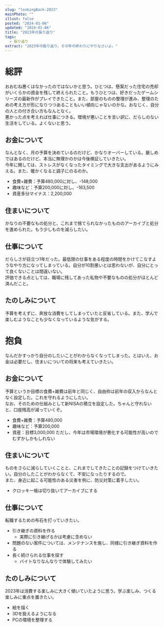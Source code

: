 ```yaml
---
slug: "lookingBack-2023"
mainPhoto: ""
illust: false
posted: "2024-01-06"
updated: "2024-01-06"
title: "2023年の振り返り"
tags:
  - 振り返り
extract: "2023年の振り返り。その年の終わりにやりなさいよ。"
---
```


# 総評

おおむね悪くはなかったのではないかと思う。ひとつは、懸案だった住宅の売却がいくらかの資金を残して終えられたこと。もうひとつは、好きだったゲームシリーズの最新作がプレイできたこと。また、部屋のものの整理が進み、整理のための考え方が形になりつつあることもいい傾向じゃないのかな。おなじく、自分の人との付き合い方もなんとなく。  
悪かった点を考えれば仕事につきる。環境が悪いことを言い訳に、だらしのない生活をしている。よくないと思う。

## お金について

なんとなく、月の予算を決めているのだけど、かなりオーバーしている。厳しめではあるのだけど、本当に無理かのかは今後検証していきたい。  
今年に関しては、ストレスがなくなったタイミングで大きな支出があるようにみえる。また、暖かくなると調子にのるのか。

- 食費+雑費：予算480,000に対し、-148,000
- 趣味など：予算200,000に対し、-163,500
- 資産多分マイナス：2,200,000

## 住まいについて

かなりの不要なもの処分と、これまで捨てられなかったもののアーカイブと処分を進められた。もう少しものを減らしたい。

## 仕事について

だらしさが目立つ1年だった。最低限の仕事をある程度の時間をかけてこなすようなやり方になってしまっている。自分が10割悪いとは思わないが、自分にとって良くないことは間違いない。  
評価できる点としては、職場に残してあった私物や不要なものの処分がほとんど済んだこと。

## たのしみについて

予算を考えずに、奔放な消費をしてしまっていたと反省している。また、学んで楽しむようなことも少なくなっているような気がする。  

# 抱負

なんだかすっかり自分のしたいことがわからなくなってしまった。とはいえ、お金は必要だし、住まいについての将来も考えていきたい。

## お金について

予算というか目標の食費+雑費は前年と同じく、自由枠は前年の収入からなんとなく設定した。これを守れるようにしたい。  
なお、そのための仕組みとして新NISAの積立を設定した。ちゃんと守れないと、口座残高が減っていくぞ。

- 食費+雑費：予算480,000
- 趣味など：予算200,000
- 資産：目標3,000,000
  ただし、今年は市場環境が悪化する可能性が高いのでむずかしかもしれない

## 住まいについて

ものをさらに減らしていくことと、これまでしてきたことの記録をつけていきたい。自分のしたことがわからなくて、不安になったりするので。  
また、身近に起こる可能性のある災害を例に、防災対策に着手したい。

- クロッキー帳は切り抜いてアーカイブにする

## 仕事について

転職するための布石を打っていきたい。

- 引き継ぎの資料を作る
  - 実際に引き継げるかは考慮に含めない
- 問題のない案件については、メンテナンスを施し、同様に引き継ぎ資料を作る
- 長く続けられる仕事を探す
  - バイトなりなんなりで体験してみたい

## たのしみについて

2023年は消費する楽しみに大きく傾いていたように思う。学ぶ楽しみ、つくる楽しみに重点を置きたい。

- 絵を描く
- 3Dを扱えるようになる
- PCの環境を整理する